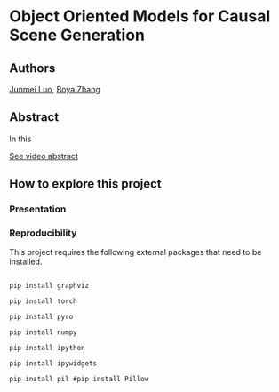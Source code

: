 # Object Oriented Models for Causal Scene Generation

## Authors

[Junmei Luo](https://www.linkedin.com/in/junmei-luo/), [Boya Zhang
](https://www.linkedin.com/in/boya-bella-zhang/)

## Abstract

In this 

[See video abstract](https://www.youtube.com/watch?v=o3GfnEjTdIQ)

## How to explore this project



### Presentation

### Reproducibility

This project requires the following external packages that need to be installed.

<p><code>
pip install graphviz <br>
pip install torch <br>
pip install pyro <br>
pip install numpy <br>
pip install ipython <br>
pip install ipywidgets <br>
pip install pil #pip install Pillow
</code></p>
